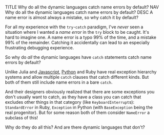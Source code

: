 TITLE Why do all the dynamic languages catch name errors by default?
NAV Why do all the dynamic languages catch name errors by default?
DESC A name error is almost always a mistake, so why catch it by default?

For all my experience with the `try`-`catch` paradigm, I've *never* seen a situation where I wanted a *name error* in the `try` block to be caught. It's hard to imagine one. A name error is a typo 99% of the time, and a mistake 99% of the remainder. Catching it accidentally can lead to an especially frustrating debugging experience.

So why do *all* the dynamic languages have `catch` statements catch name errors by default?

Unlike Julia and [Javascript](https://yujiri.xyz/software/javascript), [Python](https://yujiri.xyz/software/python) and Ruby have real exception hierarchy systems and allow multiple `catch` clauses that catch different kinds. But both of them still include name errors in a bare `catch`.

And their designers obviously realized that there are some exceptions you don't usually want to catch, as they have a class you can catch that excludes other things in that category (like `KeyboardInterrupt`s): `StandardError` in Ruby, `Exception` in Python (with `BaseException` being the real progenitor). But for some reason both of them consider `NameError` a subclass of this!

Why do they do all this? And are there dynamic languages that don't?
